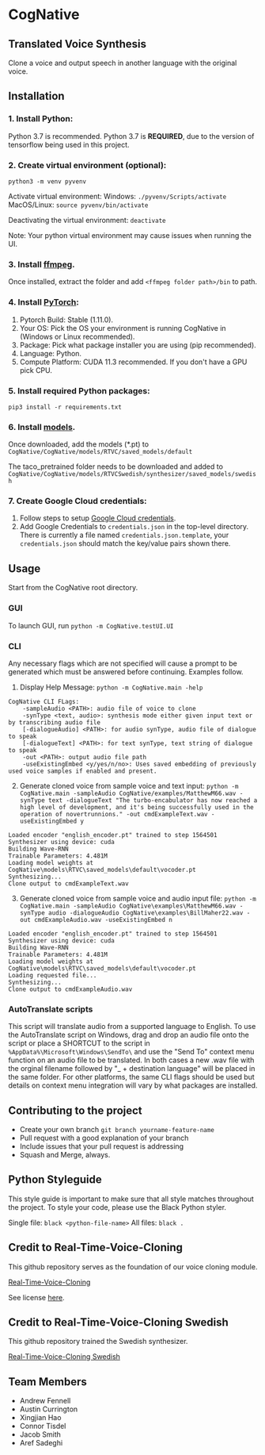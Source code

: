 # CogNative
## Translated Voice Synthesis

Clone a voice and output speech in another language with the original voice.

## Installation

### 1. Install Python:

  Python 3.7 is recommended. Python 3.7 is **REQUIRED**, due to the version of tensorflow being used in this project.

### 2. Create virtual environment (optional):
  ```python3 -m venv pyvenv```

  Activate virtual environment:
  Windows: ```./pyvenv/Scripts/activate```
  MacOS/Linux: ```source pyvenv/bin/activate```

  Deactivating the virtual environment:
  ```deactivate```

  Note: Your python virtual environment may cause issues when running the UI.

### 3. Install [ffmpeg](https://ffmpeg.org/download.html#get-packages). 

Once installed, extract the folder and add ```<ffmpeg folder path>/bin``` to path.
  
### 4. Install [PyTorch](https://pytorch.org/get-started/locally/):
  1. Pytorch Build: Stable (1.11.0).
  2. Your OS: Pick the OS your environment is running CogNative in (Windows or Linux recommended).
  3. Package: Pick what package installer you are using (pip recommended).
  4. Language: Python.
  5. Compute Platform: CUDA 11.3 recommended. If you don't have a GPU pick CPU.
  
### 5. Install required Python packages:
```pip3 install -r requirements.txt```

### 6. Install [models](https://drive.google.com/drive/folders/1fipYnvRT3vayNuGvhfuX1hL0ZC4mEAfs?usp=sharing).

  Once downloaded, add the models (*.pt) to ```CogNative/CogNative/models/RTVC/saved_models/default```

  The taco_pretrained folder needs to be downloaded and added to ```CogNative/CogNative/models/RTVCSwedish/synthesizer/saved_models/swedish```

### 7. Create Google Cloud credentials:
  1. Follow steps to setup [Google Cloud credentials](https://cloud.google.com/docs/authentication/getting-started).
  2. Add Google Credentials to ```credentials.json``` in the top-level directory. There is currently a file named ```credentials.json.template```, your ```credentials.json``` should match the key/value pairs shown there.

## Usage
Start from the CogNative root directory.

### GUI
To launch GUI, run ```python -m CogNative.testUI.UI```

### CLI
Any necessary flags which are not specified will cause a prompt to be generated which must be answered before continuing. Examples follow.

1) Display Help Message: ``` python -m CogNative.main -help ```
```
CogNative CLI FLags:
    -sampleAudio <PATH>: audio file of voice to clone
    -synType <text, audio>: synthesis mode either given input text or by transcribing audio file
    [-dialogueAudio] <PATH>: for audio synType, audio file of dialogue to speak
    [-dialogueText] <PATH>: for text synType, text string of dialogue to speak
    -out <PATH>: output audio file path
    -useExistingEmbed <y/yes/n/no>: Uses saved embedding of previously used voice samples if enabled and present.
```
2) Generate cloned voice from sample voice and text input:
    ``` python -m CogNative.main -sampleAudio CogNative/examples/MatthewM66.wav -synType text -dialogueText "The turbo-encabulator has now reached a high level of development, and it's being successfully used in the operation of novertrunnions." -out cmdExampleText.wav -useExistingEmbed y ```
``` 
Loaded encoder "english_encoder.pt" trained to step 1564501
Synthesizer using device: cuda
Building Wave-RNN
Trainable Parameters: 4.481M
Loading model weights at CogNative\models\RTVC\saved_models\default\vocoder.pt
Synthesizing...
Clone output to cmdExampleText.wav
``` 

3) Generate cloned voice from sample voice and audio input file: 
    ``` python -m CogNative.main -sampleAudio CogNative\examples\MatthewM66.wav -synType audio -dialogueAudio CogNative\examples\BillMaher22.wav -out cmdExampleAudio.wav -useExistingEmbed n ```
```
Loaded encoder "english_encoder.pt" trained to step 1564501
Synthesizer using device: cuda
Building Wave-RNN
Trainable Parameters: 4.481M
Loading model weights at CogNative\models\RTVC\saved_models\default\vocoder.pt
Loading requested file...
Synthesizing...
Clone output to cmdExampleAudio.wav
```

### AutoTranslate scripts

This script will translate audio from a supported language to English. To use the AutoTranslate script on Windows, drag and drop an audio file onto the script or place a SHORTCUT to the script in ```%AppData%\Microsoft\Windows\SendTo\``` and use the "Send To" context menu function on an audio file to be translated. In both cases a new .wav file with the orginal filename followed by "_ + destination language" will be placed in the same folder. For other platforms, the same CLI flags should be used but details on context menu integration will vary by what packages are installed.

## Contributing to the project

- Create your own branch ```git branch yourname-feature-name```
- Pull request with a good explanation of your branch
- Include issues that your pull request is addressing
- Squash and Merge, always.

## Python Styleguide

This style guide is important to make sure that all style matches throughout the project.
To style your code, please use the Black Python styler.

Single file:    ```black <python-file-name>```
All files:      ```black .```

## Credit to Real-Time-Voice-Cloning

This github repository serves as the foundation of our voice cloning module.

[Real-Time-Voice-Cloning](https://github.com/CorentinJ/Real-Time-Voice-Cloning)

See license [here](CogNative/models/RTVC/LICENSE.md).

## Credit to Real-Time-Voice-Cloning Swedish

This github repository trained the Swedish synthesizer.

[Real-Time-Voice-Cloning Swedish](https://github.com/raccoonML/Real-Time-Voice-Cloning)

## Team Members

- Andrew Fennell
- Austin Currington
- Xingjian Hao
- Connor Tisdel
- Jacob Smith
- Aref Sadeghi

